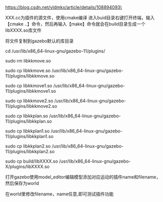 https://blog.csdn.net/yldmkx/article/details/108894093\

XXX.cc为插件的源文件，使用cmake编译
进入buid目录右键打开终端，输入【cmake ..】命令，然后再输入【make】命令就会在build目录生成一个libXXXX.so库文件


将文件复制到gazebo默认的库目录

cd /usr/lib/x86_64-linux-gnu/gazebo-11/plugins/

sudo rm libkkmove.so 


sudo cp libkkmove.so  /usr/lib/x86_64-linux-gnu/gazebo-11/plugins/libkkmove.so

sudo cp libkkmove1.so  /usr/lib/x86_64-linux-gnu/gazebo-11/plugins/libkkmove1.so

sudo cp libkkmove2.so  /usr/lib/x86_64-linux-gnu/gazebo-11/plugins/libkkmove2.so

sudo cp libkkplan.so  /usr/lib/x86_64-linux-gnu/gazebo-11/plugins/libkkplan.so

sudo cp libkkplan1.so  /usr/lib/x86_64-linux-gnu/gazebo-11/plugins/libkkplan1.so

sudo cp libkkplan2.so  /usr/lib/x86_64-linux-gnu/gazebo-11/plugins/libkkplan2.so








sudo cp build/libXXXX.so /usr/lib/x86_64-linux-gnu/gazebo-X/plugins/libXXXX.so

打开gazebo使用model_editor编辑模型添加对应运动的插件name和filename，然后保存为world


在world里修改filename，name任意,即可测试插件功能
      <plugin name='move' filename='libline.so'/>

